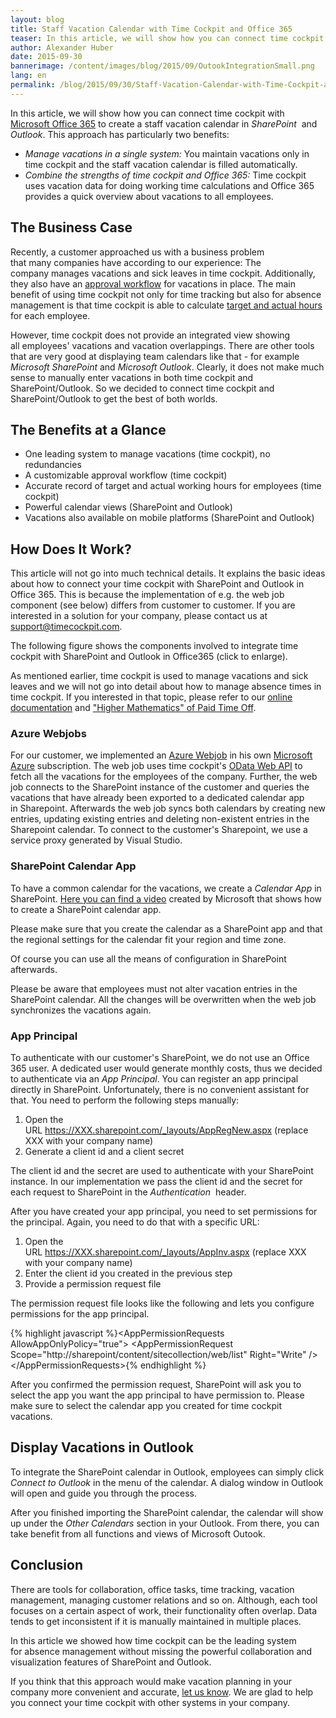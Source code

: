 ```yaml
---
layout: blog
title: Staff Vacation Calendar with Time Cockpit and Office 365
teaser: In this article, we will show how you can connect time cockpit with Office 365 to view all the vacations of your employees in one single Sharepoint/Outlook calendar. This approach has two big benefits -  First, you do not need to manage vacations in multiple systems and second, you can take advantage of the strength of both, time cockpit and Office 365.
author: Alexander Huber
date: 2015-09-30
bannerimage: /content/images/blog/2015/09/OutookIntegrationSmall.png
lang: en
permalink: /blog/2015/09/30/Staff-Vacation-Calendar-with-Time-Cockpit-and-Office-365
---
```


<p xmlns="http://www.w3.org/1999/xhtml">In this article, we will show how you can connect time cockpit with <a href="http://www.office365.com" target="_blank">Microsoft Office 365</a> to create a staff vacation calendar in <em>SharePoint </em> and <em>Outlook</em>. This approach has particularly two benefits:</p><ul xmlns="http://www.w3.org/1999/xhtml">
  <li>
    <em>Manage vacations in a single system:</em> You maintain vacations only in time cockpit and the staff vacation calendar is filled automatically.</li>
  <li>
    <em>Combine the strengths of time cockpit and Office 365:</em> Time cockpit uses vacation data for doing working time calculations and Office 365 provides a quick overview about vacations to all employees.</li>
</ul><h2 xmlns="http://www.w3.org/1999/xhtml">The Business Case</h2><p xmlns="http://www.w3.org/1999/xhtml">Recently, a customer approached us with a business problem that many companies have according to our experience: The company manages vacations and sick leaves in time cockpit. Additionally, they also have an <a href="~/blog/2014/08/28/Learn-From-Best-in-Class-Confirmation-and-Approval-Processes" target="_blank">approval workflow</a> for vacations in place. The main benefit of using time cockpit not only for time tracking but also for absence management is that time cockpit is able to calculate <a href="https://help.timecockpit.com/html/d0ca12b0-d108-433b-8b2c-92d37d29fc02.htm" target="_blank">target and actual hours</a> for each employee. </p><p xmlns="http://www.w3.org/1999/xhtml">However, time cockpit does not provide an integrated view showing all employees' vacations and vacation overlappings. There are other tools that are very good at displaying team calendars like that - for example <em>Microsoft SharePoint</em> and <em>Microsoft Outlook</em>. Clearly, it does not make much sense to manually enter vacations in both time cockpit and SharePoint/Outlook. So we decided to connect time cockpit and SharePoint/Outlook to get the best of both worlds.</p><h2 xmlns="http://www.w3.org/1999/xhtml">The Benefits at a Glance</h2><ul xmlns="http://www.w3.org/1999/xhtml">
  <li>One leading system to manage vacations (time cockpit), no redundancies</li>
  <li>A customizable approval workflow (time cockpit)</li>
  <li>Accurate record of target and actual working hours for employees (time cockpit)</li>
  <li>Powerful calendar views (SharePoint and Outlook)</li>
  <li>Vacations also available on mobile platforms (SharePoint and Outlook)</li>
</ul><h2 xmlns="http://www.w3.org/1999/xhtml">How Does It Work?</h2><p class="showcase" xmlns="http://www.w3.org/1999/xhtml">This article will not go into much technical details. It explains the basic ideas about how to connect your time cockpit with SharePoint and Outlook in Office 365. This is because the implementation of e.g. the web job component (see below) differs from customer to customer. If you are interested in a solution for your company, please contact us at <a href="mailto:support@timecockpit.com">support@timecockpit.com</a>.</p><p xmlns="http://www.w3.org/1999/xhtml">The following figure shows the components involved to integrate time cockpit with SharePoint and Outlook in Office365 (click to enlarge).</p><f:function name="Composite.Media.ImageGallery.Slimbox2" xmlns:f="http://www.composite.net/ns/function/1.0">
  <f:param name="MediaImage" value="MediaArchive:d924fdf3-ca71-4af6-85ec-6717c19c7638" xmlns:f="http://www.composite.net/ns/function/1.0" />
  <f:param name="ThumbnailMaxWidth" value="800" xmlns:f="http://www.composite.net/ns/function/1.0" />
  <f:param name="ThumbnailMaxHeight" value="800" xmlns:f="http://www.composite.net/ns/function/1.0" />
  <f:param name="ImageMaxWidth" value="1920" xmlns:f="http://www.composite.net/ns/function/1.0" />
  <f:param name="ImageMaxHeight" value="1280" xmlns:f="http://www.composite.net/ns/function/1.0" />
</f:function><p xmlns="http://www.w3.org/1999/xhtml">As mentioned earlier, time cockpit is used to manage vacations and sick leaves and we will not go into detail about how to manage absence times in time cockpit. If you interested in that topic, please refer to our <a href="https://help.timecockpit.com/html/d0ca12b0-d108-433b-8b2c-92d37d29fc02.htm" target="_blank">online documentation</a> and <a href="~/blog/2015/01/30/%E2%80%9CHigher-Mathematics%E2%80%9D-of-Paid-Time-Off" target="_blank">"Higher Mathematics" of Paid Time Off</a>.</p><h3 xmlns="http://www.w3.org/1999/xhtml">Azure Webjobs</h3><p xmlns="http://www.w3.org/1999/xhtml">For our customer, we implemented an <a href="http://www.hanselman.com/blog/IntroducingWindowsAzureWebJobs.aspx" title="Azure Webjobs">Azure Webjob</a> in his own <a href="http://azure.microsoft.com" target="_blank">Microsoft Azure</a> subscription. The web job uses time cockpit's <a href="~/blog/2014/09/26/Accessing-Time-Cockpits-OData-Web-API-With-Visual-Studio" title="Web API" target="_blank">OData Web API</a> to fetch all the vacations for the employees of the company. Further, the web job connects to the SharePoint instance of the customer and queries the vacations that have already been exported to a dedicated calendar app in Sharepoint. Afterwards the web job syncs both calendars by creating new entries, updating existing entries and deleting non-existent entries in the Sharepoint calendar. To connect to the customer's Sharepoint, we use a service proxy generated by Visual Studio. </p><h3 xmlns="http://www.w3.org/1999/xhtml">SharePoint Calendar App</h3><p xmlns="http://www.w3.org/1999/xhtml">To have a common calendar for the vacations, we create a <em>Calendar App</em> in SharePoint. <a href="https://support.office.com/en-us/article/Video-Create-your-own-SharePoint-calendar-c725a546-31e9-4096-a54d-ac7c8eca41ac?ui=en-US&amp;rs=en-US&amp;ad=US" target="_blank">Here you can find a video</a> created by Microsoft that shows how to create a SharePoint calendar app.</p><p class="showcase" xmlns="http://www.w3.org/1999/xhtml">Please make sure that you create the calendar as a SharePoint app and that the regional settings for the calendar fit your region and time zone.</p><p xmlns="http://www.w3.org/1999/xhtml">Of course you can use all the means of configuration in SharePoint afterwards. </p><f:function name="Composite.Media.ImageGallery.Slimbox2" xmlns:f="http://www.composite.net/ns/function/1.0">
  <f:param name="MediaImage" value="MediaArchive:329dcb8f-c677-4e9f-9410-3f643fe74124" xmlns:f="http://www.composite.net/ns/function/1.0" />
  <f:param name="ThumbnailMaxWidth" value="800" xmlns:f="http://www.composite.net/ns/function/1.0" />
  <f:param name="ThumbnailMaxHeight" value="1000" xmlns:f="http://www.composite.net/ns/function/1.0" />
  <f:param name="ImageMaxWidth" value="1920" xmlns:f="http://www.composite.net/ns/function/1.0" />
  <f:param name="ImageMaxHeight" value="1280" xmlns:f="http://www.composite.net/ns/function/1.0" />
</f:function><p class="showcase" xmlns="http://www.w3.org/1999/xhtml">Please be aware that employees must not alter vacation entries in the SharePoint calendar. All the changes will be overwritten when the web job synchronizes the vacations again.</p><h3 xmlns="http://www.w3.org/1999/xhtml">App Principal</h3><p xmlns="http://www.w3.org/1999/xhtml">To authenticate with our customer's SharePoint, we do not use an Office 365 user. A dedicated user would generate monthly costs, thus we decided to authenticate via an <em>App Principal</em>. You can register an app principal directly in SharePoint. Unfortunately, there is no convenient assistant for that. You need to perform the following steps manually:</p><ol xmlns="http://www.w3.org/1999/xhtml">
  <li>Open the URL <a href="https://XXX.sharepoint.com/_layouts/AppRegNew.aspx">https://XXX.sharepoint.com/_layouts/AppRegNew.aspx</a> (replace XXX with your company name)</li>
  <li>Generate a client id and a client secret</li>
</ol><f:function name="Composite.Media.ImageGallery.Slimbox2" xmlns:f="http://www.composite.net/ns/function/1.0">
  <f:param name="MediaImage" value="MediaArchive:5d31c9dc-4c14-406e-a3fd-755bbf89b24c" xmlns:f="http://www.composite.net/ns/function/1.0" />
  <f:param name="ThumbnailMaxWidth" value="800" xmlns:f="http://www.composite.net/ns/function/1.0" />
  <f:param name="ThumbnailMaxHeight" value="800" xmlns:f="http://www.composite.net/ns/function/1.0" />
  <f:param name="ImageMaxWidth" value="1920" xmlns:f="http://www.composite.net/ns/function/1.0" />
  <f:param name="ImageMaxHeight" value="1280" xmlns:f="http://www.composite.net/ns/function/1.0" />
</f:function><p xmlns="http://www.w3.org/1999/xhtml">The client id and the secret are used to authenticate with your SharePoint instance. In our implementation we pass the client id and the secret for each request to SharePoint in the <em>Authentication </em> header.</p><p xmlns="http://www.w3.org/1999/xhtml">After you have created your app principal, you need to set permissions for the principal. Again, you need to do that with a specific URL:</p><ol xmlns="http://www.w3.org/1999/xhtml">
  <li>Open the URL <a href="https://XXX.sharepoint.com/_layouts/AppInv.aspx">https://XXX.sharepoint.com/_layouts/AppInv.aspx</a> (replace XXX with your company name)</li>
  <li>Enter the client id you created in the previous step</li>
  <li>Provide a permission request file</li>
</ol><f:function name="Composite.Media.ImageGallery.Slimbox2" xmlns:f="http://www.composite.net/ns/function/1.0">
  <f:param name="MediaImage" value="MediaArchive:793cf767-bcc0-470c-aa5c-f45c09a0608e" xmlns:f="http://www.composite.net/ns/function/1.0" />
  <f:param name="ThumbnailMaxWidth" value="800" xmlns:f="http://www.composite.net/ns/function/1.0" />
  <f:param name="ThumbnailMaxHeight" value="800" xmlns:f="http://www.composite.net/ns/function/1.0" />
  <f:param name="ImageMaxWidth" value="1920" xmlns:f="http://www.composite.net/ns/function/1.0" />
  <f:param name="ImageMaxHeight" value="1280" xmlns:f="http://www.composite.net/ns/function/1.0" />
</f:function><p xmlns="http://www.w3.org/1999/xhtml">The permission request file looks like the following and lets you configure permissions for the app principal.</p>{% highlight javascript %}&lt;AppPermissionRequests AllowAppOnlyPolicy=&quot;true&quot;&gt;&#xD;&#xA;    &lt;AppPermissionRequest Scope=&quot;http://sharepoint/content/sitecollection/web/list&quot; Right=&quot;Write&quot; /&gt;&#xD;&#xA;&lt;/AppPermissionRequests&gt;{% endhighlight %}<p class="showcase" xmlns="http://www.w3.org/1999/xhtml">After you confirmed the permission request, SharePoint will ask you to select the app you want the app principal to have permission to. Please make sure to select the calendar app you created for time cockpit vacations.</p><h2 xmlns="http://www.w3.org/1999/xhtml">Display Vacations in Outlook</h2><p xmlns="http://www.w3.org/1999/xhtml">To integrate the SharePoint calendar in Outlook, employees can simply click <em>Connect to Outlook</em> in the menu of the calendar. A dialog window in Outlook will open and guide you through the process. </p><f:function name="Composite.Media.ImageGallery.Slimbox2" xmlns:f="http://www.composite.net/ns/function/1.0">
  <f:param name="MediaImage" value="MediaArchive:834cc03e-e2c5-4aab-931b-25b79692d21a" xmlns:f="http://www.composite.net/ns/function/1.0" />
  <f:param name="ThumbnailMaxWidth" value="800" xmlns:f="http://www.composite.net/ns/function/1.0" />
  <f:param name="ThumbnailMaxHeight" value="800" xmlns:f="http://www.composite.net/ns/function/1.0" />
  <f:param name="ImageMaxWidth" value="1920" xmlns:f="http://www.composite.net/ns/function/1.0" />
  <f:param name="ImageMaxHeight" value="1280" xmlns:f="http://www.composite.net/ns/function/1.0" />
</f:function><p xmlns="http://www.w3.org/1999/xhtml">After you finished importing the SharePoint calendar, the calendar will show up under the <em>Other Calendars</em> section in your Outlook. From there, you can take benefit from all functions and views of Microsoft Outook. </p><f:function name="Composite.Media.ImageGallery.Slimbox2" xmlns:f="http://www.composite.net/ns/function/1.0">
  <f:param name="MediaImage" value="MediaArchive:d5ecf3f1-08d5-4cdc-af71-aae49c26949c" xmlns:f="http://www.composite.net/ns/function/1.0" />
  <f:param name="ThumbnailMaxWidth" value="800" xmlns:f="http://www.composite.net/ns/function/1.0" />
  <f:param name="ThumbnailMaxHeight" value="800" xmlns:f="http://www.composite.net/ns/function/1.0" />
  <f:param name="ImageMaxWidth" value="1920" xmlns:f="http://www.composite.net/ns/function/1.0" />
  <f:param name="ImageMaxHeight" value="1280" xmlns:f="http://www.composite.net/ns/function/1.0" />
</f:function><h2 xmlns="http://www.w3.org/1999/xhtml">Conclusion</h2><p xmlns="http://www.w3.org/1999/xhtml">There are tools for collaboration, office tasks, time tracking, vacation management, managing customer relations and so on. Although, each tool focuses on a certain aspect of work, their functionality often overlap. Data tends to get inconsistent if it is manually maintained in multiple places.</p><p xmlns="http://www.w3.org/1999/xhtml">In this article we showed how time cockpit can be the leading system for absence management without missing the powerful collaboration and visualization features of SharePoint and Outlook.</p><p class="showcase" xmlns="http://www.w3.org/1999/xhtml">If you think that this approach would make vacation planning in your company more convenient and accurate, <a href="~/help-support/contact-us" target="_blank">let us know</a>. We are glad to help you connect your time cockpit with other systems in your company.</p>